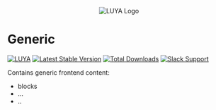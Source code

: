 <p align="center">
  <img src="https://raw.githubusercontent.com/luyadev/luya/master/docs/logo/luya-logo-0.2x.png" alt="LUYA Logo"/>
</p>

# Generic

[![LUYA](https://img.shields.io/badge/Powered%20by-LUYA-brightgreen.svg)](https://luya.io)
[![Latest Stable Version](https://poser.pugx.org/luyadev/luya-generic/v/stable)](https://packagist.org/packages/luyadev/luya-generic)
[![Total Downloads](https://poser.pugx.org/luyadev/luya-generic/downloads)](https://packagist.org/packages/luyadev/luya-generic)
[![Slack Support](https://img.shields.io/badge/Slack-luyadev-yellowgreen.svg)](https://slack.luya.io/)

Contains generic frontend content:

+ blocks
+ ...
+ ..
